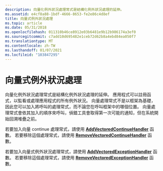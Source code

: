 ```yaml
---
description: 向量化例外狀況處理常式是結構化例外狀況處理的延伸。
ms.assetid: e4cf8a88-1bdf-4666-8653-fe2e86c4d8ef
title: 向量式例外狀況處理
ms.topic: article
ms.date: 05/31/2018
ms.openlocfilehash: 011310b46ce8912e03b6481e9b12b986174a3ef0
ms.sourcegitcommit: c7add10d695482e1ceb72d62b8a4ebd84ea050f7
ms.translationtype: MT
ms.contentlocale: zh-TW
ms.lasthandoff: 01/07/2021
ms.locfileid: "103847295"
---
```

# <a name="vectored-exception-handling"></a>向量式例外狀況處理

向量化例外狀況處理常式是結構化例外狀況處理的延伸。 應用程式可以註冊函式，以監看或處理應用程式的所有例外狀況。 向量處理常式不是以框架為基礎，因此您可以加入將呼叫的處理常式，而不論您在呼叫框架中的哪個位置。 向量處理常式會依其加入的順序來呼叫，偵錯工具會取得第一次可能的通知，但在系統開始回溯堆疊之前。

若要加入向量 continue 處理常式，請使用 [**AddVectoredContinueHandler**](/windows/win32/api/errhandlingapi/nf-errhandlingapi-addvectoredcontinuehandler) 函數。 若要移除這個處理常式，請使用 [**RemoveVectoredContinueHandler**](/windows/win32/api/errhandlingapi/nf-errhandlingapi-removevectoredcontinuehandler) 函數。

若要加入向量式例外狀況處理常式，請使用 [**AddVectoredExceptionHandler**](/windows/win32/api/errhandlingapi/nf-errhandlingapi-addvectoredexceptionhandler) 函數。 若要移除這個處理常式，請使用 [**RemoveVectoredExceptionHandler**](/windows/win32/api/errhandlingapi/nf-errhandlingapi-removevectoredexceptionhandler) 函數。

 

 
